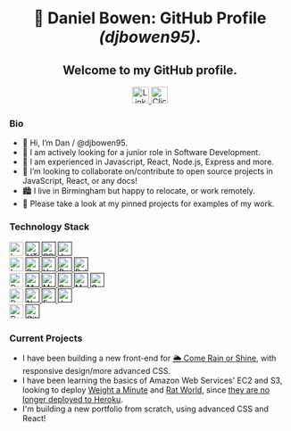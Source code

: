 <h1 align="center"> 👋 Daniel Bowen: GitHub Profile  <i>(djbowen95)</i>.</h1>
<h2 align="center"> Welcome to my GitHub profile.</h2>
<div align="center">
           <a href="https://www.linkedin.com/in/daniel-bowen-6266ba191/" target="blank">
              <img src="https://img.shields.io/badge/LinkedIn-0A66C2?style=for-the-badge&logo=linkedin"
                   alt="LinkedIn Profile" height="30"/>
            </a> 
           <a href="mailto:name@email.com" target="blank">
              <img src="https://img.shields.io/badge/email-e4572e?style=for-the-badge&logo=data:image/svg+xml;base64,PHN2ZyB2aWV3Qm94PSIwIDAgOTYgOTYiIHhtbG5zPSJodHRwOi8vd3d3LnczLm9yZy8yMDAwL3N2ZyI+PHBhdGggZD0iTTkwIDEySDZhNS45OTcgNS45OTcgMCAwIDAtNiA2djYwYTUuOTk3IDUuOTk3IDAgMCAwIDYgNmg4NGE1Ljk5NyA1Ljk5NyAwIDAgMCA2LTZWMThhNS45OTcgNS45OTcgMCAwIDAtNi02Wm0tNiAxMnYyLjUxOUw0OCA0Ny4wOTIgMTIgMjYuNTE5VjI0Wk0xMiA3MlY0MC4zMzhMNDUuMDIzIDU5LjIxYTUuOTk2IDUuOTk2IDAgMCAwIDUuOTU0IDBMODQgNDAuMzM5VjcyWiIgZmlsbD0iI2ZmZmZmZiIgY2xhc3M9ImZpbGwtMDAwMDAwIj48L3BhdGg+PC9zdmc+"
                   alt="Click to Email" height="30"/>
            </a>
</div>

<h3>Bio</h3>           

- 👋 Hi, I’m Dan / @djbowen95.
- 👀 I am actively looking for a junior role in Software Development.
- 🌱 I am experienced in Javascript, React, Node.js, Express and more.
- 💞️ I’m looking to collaborate on/contribute to open source projects in JavaScript, React, or any docs!
- 🏙️ I live in Birmingham but happy to relocate, or work remotely.
- 📌 Please take a look at my pinned projects for examples of my work.

<h3>Technology Stack</h3>
<div id="stack">
<img src="https://img.shields.io/badge/languages:-000000?style=for-the-badge" alt="Languages:" height="25"/>
<a href="" target="blank"><img src="https://img.shields.io/badge/HTML5-E34F26?style=for-the-badge&logo=html5&logoColor=white"
                   alt="HTML5" height="25"/>
            </a>
            <a href="" target="blank">
              <img src="https://img.shields.io/badge/CSS3-1572B6?style=for-the-badge&logo=css3&logoColor=white"
                   alt="CSS3" height="25"/>
            </a> 
            <a href="" target="blank">
              <img src="https://img.shields.io/badge/JavaScript_ES6+-F7DF1E?style=for-the-badge&logo=javascript&logoColor=black"
                   alt="JavaScript ES6+" height="25"/>
            </a> <br/>
<img src="https://img.shields.io/badge/frontend:-000000?style=for-the-badge" alt="Languages:" height="25"/> <a href="" target="blank">
            <a href="" target="blank">
              <img src="https://img.shields.io/badge/react-61DAFB?style=for-the-badge&logo=react&logoColor=black"
                   alt="React" height="25"/>
            </a>
            <a href="" target="blank">
              <img src="https://img.shields.io/badge/handlebars-999999?style=for-the-badge&logo=handlebarsdotjs&logoColor=white"
                   alt="Handlebars" height="25"/>
            <a href="" target="blank">
              <img src="https://img.shields.io/badge/bootstrap-7952B3?style=for-the-badge&logo=bootstrap&logoColor=white"
                   alt="Bootstrap" height="25"/>
            </a>
            <a href="" target="blank">
              <img src="https://img.shields.io/badge/bulma-00D1B2?style=for-the-badge&logo=bulma&logoColor=white"
                   alt="Bulma" height="25"/>
            </a> <br/>
  <img src="https://img.shields.io/badge/databases:-000000?style=for-the-badge" alt="Database:" height="25"/> <a href="" target="blank">
              <img src="https://img.shields.io/badge/MySQL-4479A1?style=for-the-badge&logo=mysql&logoColor=white"
                   alt="MySQL" height="25"/>
            </a>
           <a href="" target="blank">
              <img src="https://img.shields.io/badge/MongoDB-47A248?style=for-the-badge&logo=mongodb&logoColor=white"
                   alt="MongoDB" height="25"/>
            </a>  
            <a href="" target="blank">
              <img src="https://img.shields.io/badge/Sequelize-52B0E7?style=for-the-badge&logo=sequelize&logoColor=white"
                   alt="Sequelize" height="25"/>
            </a> 
            <a href="" target="blank">
              <img src="https://img.shields.io/badge/Mongoose-999999?style=for-the-badge&logo=mongodb&logoColor=white"
                   alt="Mongoose" height="25"/>
            </a> 
            <a href="" target="blank">
              <img src="https://img.shields.io/badge/graphql-E10098?style=for-the-badge&logo=graphql&logoColor=white"
                   alt="GraphQL" height="25"/>
            </a> <br/>
 <img src="https://img.shields.io/badge/backend:-000000?style=for-the-badge" alt="Database:" height="25"/> <a href="" target="blank">
            </a>
           <a href="" target="blank">
              <img src="https://img.shields.io/badge/nodejs-339933?style=for-the-badge&logo=nodedotjs&logoColor=white"
                   alt="Node" height="25"/>
            </a>
            <a href="" target="blank">
              <img src="https://img.shields.io/badge/expressjs-999999?style=for-the-badge&logo=express&logoColor=white"
                   alt="Express" height="25"/>
            </a>
            <a href="" target="blank">
              <img src="https://img.shields.io/badge/jest-C21325?style=for-the-badge&logo=jest&logoColor=white"
                   alt="Jest" height="25"/>
            </a> <br/>
<img src="https://img.shields.io/badge/version_control:-000000?style=for-the-badge" alt="Database:" height="25"/> <a href="" target="blank">
            </a>
           <a href="" target="blank">
              <img src="https://img.shields.io/badge/git-F05032?style=for-the-badge&logo=git&logoColor=white"
                   alt="Git" height="25"/>
            </a>
</div>

<h3>Current Projects</h3> 

- I have been building a new front-end for [🌦️ Come Rain or Shine](https://github.com/djbowen95/come-rain-or-shine/), with responsive design/more advanced CSS.
- I have been learning the basics of Amazon Web Services' EC2 and S3, looking to deploy [Weight a Minute](https://github.com/djbowen95/Weight-a-Minute) and [Rat World](https://github.com/djbowen95/Rat-World), since [they are no longer deployed to Heroku](https://help.heroku.com/RSBRUH58/removal-of-heroku-free-product-plans-faq).
- I'm building a new portfolio from scratch, using advanced CSS and React!
